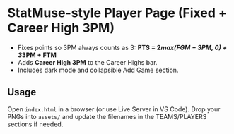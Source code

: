 # StatMuse-style Player Page (Fixed + Career High 3PM)
- Fixes points so 3PM always counts as 3: **PTS = 2*max(FGM − 3PM, 0) + 3*3PM + FTM**
- Adds **Career High 3PM** to the Career Highs bar.
- Includes dark mode and collapsible Add Game section.

## Usage
Open `index.html` in a browser (or use Live Server in VS Code). Drop your PNGs into `assets/` and update the filenames in the TEAMS/PLAYERS sections if needed.
